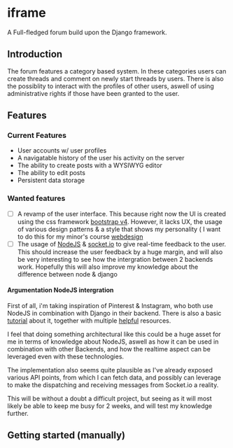 # iframe
A Full-fledged forum build upon the Django framework. 

## Introduction
The forum features a category based system. In these categories users can create threads and
comment on newly start threads by users. There is also the possiblity 
to interact with the profiles of other users, aswell of using administrative rights
if those have been granted to the user.

## Features

### Current Features

* User accounts w/ user profiles
* A navigatable history of the user his activity on the server
* The ability to create posts with a WYSIWYG editor
* The ability to edit posts
* Persistent data storage

### Wanted features

- [ ] A revamp of the user interface. This because right now the UI is created using the
css framework [bootstrap v4](https://getbootstrap.com/docs/4.1/getting-started/introduction/). However, it lacks
UX, the usage of various design patterns
& a style that shows my personality ( I want to do this for my minor's course [webdesign](https://github.com/cmda-minor-web/web-design)
- [ ] The usage of [NodeJS](https://nodejs.org/en/) & [socket.io](https://socket.io/) to give real-time feedback to the user.
This should increase the user feedback by a huge margin, and will also be very interesting to
see how the intergration between 2 backends work. Hopefully this will also improve my knowledge about the difference between 
node & django

#### Argumentation NodeJS intergration
First of all, i'm taking inspiration of Pinterest & Instagram, who both use NodeJS in combination with Django
in their backend. There is also a basic [tutorial](http://www.cuelogic.com/blog/how-to-use-both-django-nodejs-as-backend-for-your-application/)
about it, together with multiple [helpful](https://stackoverflow.com/questions/35056302/implementing-django-and-socket-io-to-work-together)
resources. 

I feel that doing something architectural like this could be a huge asset for me in terms of knowledge about NodeJS,
aswell as how it can be used in combination with other Backends, and how the realtime aspect can be leveraged
even with these technologies. 

The implementation also seems quite plausible as I've already exposed various API points,
from which I can fetch data, and possibly can leverage to make the dispatching and receiving messages from Socket.io
a reality. 

This will be without a doubt a difficult project, but seeing as it will most likely be able to keep me busy for 2 weeks,
and will test my knowledge further. 

## Getting started (manually)
